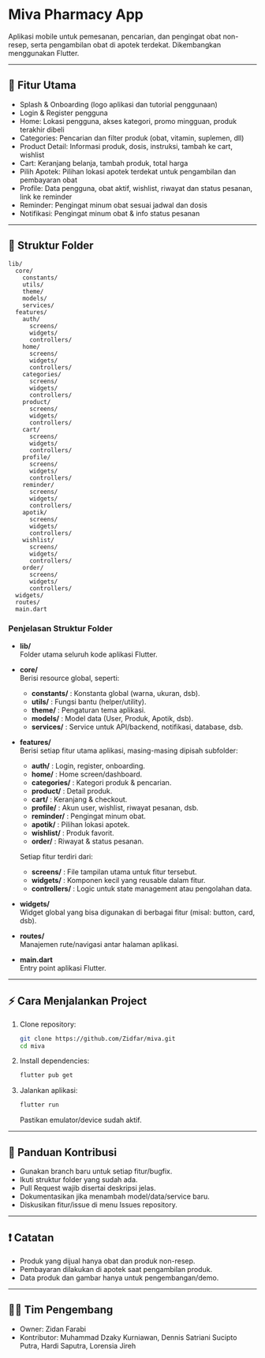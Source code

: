 # Miva Pharmacy App

Aplikasi mobile untuk pemesanan, pencarian, dan pengingat obat non-resep, serta pengambilan obat di apotek terdekat. Dikembangkan menggunakan Flutter.

---

## 📱 Fitur Utama

- Splash & Onboarding (logo aplikasi dan tutorial penggunaan)
- Login & Register pengguna
- Home: Lokasi pengguna, akses kategori, promo mingguan, produk terakhir dibeli
- Categories: Pencarian dan filter produk (obat, vitamin, suplemen, dll)
- Product Detail: Informasi produk, dosis, instruksi, tambah ke cart, wishlist
- Cart: Keranjang belanja, tambah produk, total harga
- Pilih Apotek: Pilihan lokasi apotek terdekat untuk pengambilan dan pembayaran obat
- Profile: Data pengguna, obat aktif, wishlist, riwayat dan status pesanan, link ke reminder
- Reminder: Pengingat minum obat sesuai jadwal dan dosis
- Notifikasi: Pengingat minum obat & info status pesanan

---

## 📂 Struktur Folder

```
lib/
  core/
    constants/
    utils/
    theme/
    models/
    services/
  features/
    auth/
      screens/
      widgets/
      controllers/
    home/
      screens/
      widgets/
      controllers/
    categories/
      screens/
      widgets/
      controllers/
    product/
      screens/
      widgets/
      controllers/
    cart/
      screens/
      widgets/
      controllers/
    profile/
      screens/
      widgets/
      controllers/
    reminder/
      screens/
      widgets/
      controllers/
    apotik/
      screens/
      widgets/
      controllers/
    wishlist/
      screens/
      widgets/
      controllers/
    order/
      screens/
      widgets/
      controllers/
  widgets/
  routes/
  main.dart
```

### Penjelasan Struktur Folder

- **lib/**  
  Folder utama seluruh kode aplikasi Flutter.

- **core/**  
  Berisi resource global, seperti:

  - **constants/** : Konstanta global (warna, ukuran, dsb).
  - **utils/** : Fungsi bantu (helper/utility).
  - **theme/** : Pengaturan tema aplikasi.
  - **models/** : Model data (User, Produk, Apotik, dsb).
  - **services/** : Service untuk API/backend, notifikasi, database, dsb.

- **features/**  
  Berisi setiap fitur utama aplikasi, masing-masing dipisah subfolder:

  - **auth/** : Login, register, onboarding.
  - **home/** : Home screen/dashboard.
  - **categories/** : Kategori produk & pencarian.
  - **product/** : Detail produk.
  - **cart/** : Keranjang & checkout.
  - **profile/** : Akun user, wishlist, riwayat pesanan, dsb.
  - **reminder/** : Pengingat minum obat.
  - **apotik/** : Pilihan lokasi apotek.
  - **wishlist/** : Produk favorit.
  - **order/** : Riwayat & status pesanan.

  Setiap fitur terdiri dari:

  - **screens/** : File tampilan utama untuk fitur tersebut.
  - **widgets/** : Komponen kecil yang reusable dalam fitur.
  - **controllers/** : Logic untuk state management atau pengolahan data.

- **widgets/**  
  Widget global yang bisa digunakan di berbagai fitur (misal: button, card, dsb).

- **routes/**  
  Manajemen rute/navigasi antar halaman aplikasi.

- **main.dart**  
  Entry point aplikasi Flutter.

---

## ⚡ Cara Menjalankan Project

1. Clone repository:
   ```bash
   git clone https://github.com/Zidfar/miva.git
   cd miva
   ```
2. Install dependencies:
   ```bash
   flutter pub get
   ```
3. Jalankan aplikasi:
   ```bash
   flutter run
   ```
   Pastikan emulator/device sudah aktif.

---

## 📝 Panduan Kontribusi

- Gunakan branch baru untuk setiap fitur/bugfix.
- Ikuti struktur folder yang sudah ada.
- Pull Request wajib disertai deskripsi jelas.
- Dokumentasikan jika menambah model/data/service baru.
- Diskusikan fitur/issue di menu Issues repository.

---

## ❗ Catatan

- Produk yang dijual hanya obat dan produk non-resep.
- Pembayaran dilakukan di apotek saat pengambilan produk.
- Data produk dan gambar hanya untuk pengembangan/demo.

---

## 👨‍💻 Tim Pengembang

- Owner: Zidan Farabi
- Kontributor: Muhammad Dzaky Kurniawan, Dennis Satriani Sucipto Putra, Hardi Saputra, Lorensia Jireh
